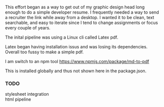 This effort began as a way to get out of my graphic design head long enough to do a simple developer resume. I frequently needed a way to send a recruiter the link while away from a desktop. I wanted it to be clean, text searchable, and easy to iterate since I tend to change assignments or focus every couple of years.

The inital pipeline was using a Linux cli called Latex pdf.

Latex began having installation issus and was losing its dependencies. Overall too fussy to make a simple pdf.

I am switch to an npm tool
https://www.npmjs.com/package/md-to-pdf

This is installed globally and thus not shown here in the package.json.

### TODO

stylesheet integration  
html pipeline
